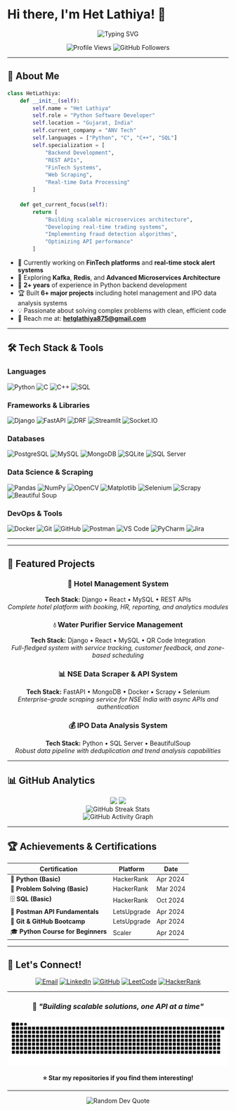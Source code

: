 # Hi there, I'm Het Lathiya! 👋

<div align="center">
  
  ![Typing SVG](https://readme-typing-svg.herokuapp.com?font=Fira+Code&weight=600&size=28&pause=1000&color=2E96F7&center=true&vCenter=true&width=600&lines=Python+Software+Developer;Backend+API+Specialist;FinTech+%26+Web+Scraping+Expert;Django+%7C+FastAPI+Enthusiast)

</div>

<div align="center">
  <img src="https://komarev.com/ghpvc/?username=het875&label=Profile%20views&color=0e75b6&style=flat" alt="Profile Views" />
  <img src="https://img.shields.io/github/followers/het875?label=Followers&style=social" alt="GitHub Followers" />
</div>

---

## 🚀 About Me

```python
class HetLathiya:
    def __init__(self):
        self.name = "Het Lathiya"
        self.role = "Python Software Developer"
        self.location = "Gujarat, India"
        self.current_company = "ANV Tech"
        self.languages = ["Python", "C", "C++", "SQL"]
        self.specialization = [
            "Backend Development", 
            "REST APIs", 
            "FinTech Systems",
            "Web Scraping",
            "Real-time Data Processing"
        ]
        
    def get_current_focus(self):
        return [
            "Building scalable microservices architecture",
            "Developing real-time trading systems",
            "Implementing fraud detection algorithms",
            "Optimizing API performance"
        ]
```

- 🔭 Currently working on **FinTech platforms** and **real-time stock alert systems**
- 🌱 Exploring **Kafka**, **Redis**, and **Advanced Microservices Architecture**
- 💼 **2+ years** of experience in Python backend development
- 🏆 Built **6+ major projects** including hotel management and IPO data analysis systems
- 💡 Passionate about solving complex problems with clean, efficient code
- 📧 Reach me at: **hetglathiya875@gmail.com**

---

## 🛠️ Tech Stack & Tools

### **Languages**
![Python](https://img.shields.io/badge/Python-3776AB?style=for-the-badge&logo=python&logoColor=white)
![C](https://img.shields.io/badge/C-00599C?style=for-the-badge&logo=c&logoColor=white)
![C++](https://img.shields.io/badge/C++-00599C?style=for-the-badge&logo=cplusplus&logoColor=white)
![SQL](https://img.shields.io/badge/SQL-336791?style=for-the-badge&logo=postgresql&logoColor=white)

### **Frameworks & Libraries**
![Django](https://img.shields.io/badge/Django-092E20?style=for-the-badge&logo=django&logoColor=white)
![FastAPI](https://img.shields.io/badge/FastAPI-005571?style=for-the-badge&logo=fastapi&logoColor=white)
![DRF](https://img.shields.io/badge/Django_REST_Framework-ff1709?style=for-the-badge&logo=django&logoColor=white)
![Streamlit](https://img.shields.io/badge/Streamlit-FF4B4B?style=for-the-badge&logo=streamlit&logoColor=white)
![Socket.IO](https://img.shields.io/badge/Socket.io-010101?style=for-the-badge&logo=socketdotio&logoColor=white)

### **Databases**
![PostgreSQL](https://img.shields.io/badge/PostgreSQL-316192?style=for-the-badge&logo=postgresql&logoColor=white)
![MySQL](https://img.shields.io/badge/MySQL-4479A1?style=for-the-badge&logo=mysql&logoColor=white)
![MongoDB](https://img.shields.io/badge/MongoDB-4EA94B?style=for-the-badge&logo=mongodb&logoColor=white)
![SQLite](https://img.shields.io/badge/SQLite-07405E?style=for-the-badge&logo=sqlite&logoColor=white)
![SQL Server](https://img.shields.io/badge/Microsoft%20SQL%20Server-CC2927?style=for-the-badge&logo=microsoft%20sql%20server&logoColor=white)

### **Data Science & Scraping**
![Pandas](https://img.shields.io/badge/Pandas-150458?style=for-the-badge&logo=pandas&logoColor=white)
![NumPy](https://img.shields.io/badge/NumPy-013243?style=for-the-badge&logo=numpy&logoColor=white)
![OpenCV](https://img.shields.io/badge/OpenCV-27338e?style=for-the-badge&logo=opencv&logoColor=white)
![Matplotlib](https://img.shields.io/badge/Matplotlib-11557c?style=for-the-badge&logo=python&logoColor=white)
![Selenium](https://img.shields.io/badge/Selenium-43B02A?style=for-the-badge&logo=selenium&logoColor=white)
![Scrapy](https://img.shields.io/badge/Scrapy-60A839?style=for-the-badge&logo=scrapy&logoColor=white)
![Beautiful Soup](https://img.shields.io/badge/Beautiful_Soup-3776AB?style=for-the-badge&logo=python&logoColor=white)

### **DevOps & Tools**
![Docker](https://img.shields.io/badge/Docker-2496ED?style=for-the-badge&logo=docker&logoColor=white)
![Git](https://img.shields.io/badge/Git-F05032?style=for-the-badge&logo=git&logoColor=white)
![GitHub](https://img.shields.io/badge/GitHub-181717?style=for-the-badge&logo=github&logoColor=white)
![Postman](https://img.shields.io/badge/Postman-FF6C37?style=for-the-badge&logo=postman&logoColor=white)
![VS Code](https://img.shields.io/badge/VS%20Code-007ACC?style=for-the-badge&logo=visual-studio-code&logoColor=white)
![PyCharm](https://img.shields.io/badge/PyCharm-000000?style=for-the-badge&logo=pycharm&logoColor=white)
![Jira](https://img.shields.io/badge/Jira-0052CC?style=for-the-badge&logo=jira&logoColor=white)

---

---

## 🚀 Featured Projects

<div align="center">

### 🏨 Hotel Management System
**Tech Stack:** Django • React • MySQL • REST APIs  
*Complete hotel platform with booking, HR, reporting, and analytics modules*

### 💧 Water Purifier Service Management
**Tech Stack:** Django • React • MySQL • QR Code Integration  
*Full-fledged system with service tracking, customer feedback, and zone-based scheduling*

### 📊 NSE Data Scraper & API System
**Tech Stack:** FastAPI • MongoDB • Docker • Scrapy • Selenium  
*Enterprise-grade scraping service for NSE India with async APIs and authentication*

### 💰 IPO Data Analysis System
**Tech Stack:** Python • SQL Server • BeautifulSoup  
*Robust data pipeline with deduplication and trend analysis capabilities*

</div>

---

## 📊 GitHub Analytics

<div align="center">
  <img height="180em" src="https://github-readme-stats.vercel.app/api?username=het875&show_icons=true&theme=react&include_all_commits=true&count_private=true&hide_border=true&bg_color=0D1117&title_color=F85D7F&icon_color=F8D866&text_color=FFFFFF"/>
  <img height="180em" src="https://github-readme-stats.vercel.app/api/top-langs/?username=het875&layout=compact&langs_count=8&theme=react&hide_border=true&bg_color=0D1117&title_color=F85D7F&text_color=FFFFFF"/>
</div>

<div align="center">
  <img src="https://github-readme-streak-stats.herokuapp.com/?user=het875&theme=react&hide_border=true&background=0D1117&stroke=0000&ring=F85D7F&fire=F8D866&currStreakLabel=FFFFFF" alt="GitHub Streak Stats" />
</div>

<div align="center">
  <img src="https://github-readme-activity-graph.vercel.app/graph?username=het875&theme=react-dark&hide_border=true&bg_color=0D1117&color=F8D866&line=F85D7F&point=FFFFFF" alt="GitHub Activity Graph" />
</div>

---

## 🏆 Achievements & Certifications

<div align="center">

| Certification | Platform | Date |
|---------------|----------|------|
| 🐍 **Python (Basic)** | HackerRank | Apr 2024 |
| 🧩 **Problem Solving (Basic)** | HackerRank | Mar 2024 |
| 🗄️ **SQL (Basic)** | HackerRank | Oct 2024 |
| 📡 **Postman API Fundamentals** | LetsUpgrade | Apr 2024 |
| 🔧 **Git & GitHub Bootcamp** | LetsUpgrade | Apr 2024 |
| 🎓 **Python Course for Beginners** | Scaler | Apr 2024 |

</div>

---

## 🤝 Let's Connect!

<div align="center">
  
[![Email](https://img.shields.io/badge/Email-D14836?style=for-the-badge&logo=gmail&logoColor=white)](mailto:hetglathiya875@gmail.com)
[![LinkedIn](https://img.shields.io/badge/LinkedIn-0077B5?style=for-the-badge&logo=linkedin&logoColor=white)](https://www.linkedin.com/in/het-lathiya-83a310281)
[![GitHub](https://img.shields.io/badge/GitHub-100000?style=for-the-badge&logo=github&logoColor=white)](https://github.com/het875)
[![LeetCode](https://img.shields.io/badge/LeetCode-FFA116?style=for-the-badge&logo=leetcode&logoColor=black)](https://leetcode.com/u/hetlathiya875/)
[![HackerRank](https://img.shields.io/badge/HackerRank-2EC866?style=for-the-badge&logo=HackerRank&logoColor=white)](https://www.hackerrank.com/profile/hetglathiya875)

</div>

---

<div align="center">
  
### 💭 *"Building scalable solutions, one API at a time"*

![Snake Animation](https://raw.githubusercontent.com/het875/het875/output/github-contribution-grid-snake.svg)

**⭐ Star my repositories if you find them interesting!**

</div>

---

<div align="center">
  <img src="https://quotes-github-readme.vercel.app/api?type=horizontal&theme=react" alt="Random Dev Quote"/>
</div>
